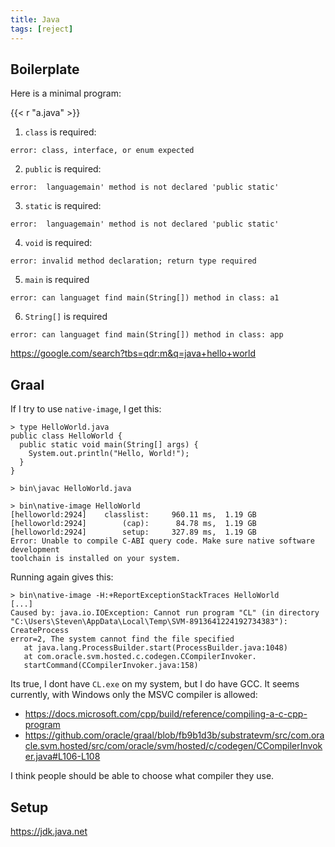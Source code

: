 ```yaml
---
title: Java
tags: [reject]
---
```


## Boilerplate

Here is a minimal program:

{{< r "a.java" >}}

1. `class` is required:

~~~
error: class, interface, or enum expected
~~~

2. `public` is required:

~~~
error:  languagemain' method is not declared 'public static'
~~~

3. `static` is required:

~~~
error:  languagemain' method is not declared 'public static'
~~~

4. `void` is required:

~~~
error: invalid method declaration; return type required
~~~

5. `main` is required

~~~
error: can languaget find main(String[]) method in class: a1
~~~

6. `String[]` is required

~~~
error: can languaget find main(String[]) method in class: app
~~~

<https://google.com/search?tbs=qdr:m&q=java+hello+world>

## Graal

If I try to use `native-image`, I get this:

~~~
> type HelloWorld.java
public class HelloWorld {
  public static void main(String[] args) {
    System.out.println("Hello, World!");
  }
}

> bin\javac HelloWorld.java

> bin\native-image HelloWorld
[helloworld:2924]    classlist:     960.11 ms,  1.19 GB
[helloworld:2924]        (cap):      84.78 ms,  1.19 GB
[helloworld:2924]        setup:     327.89 ms,  1.19 GB
Error: Unable to compile C-ABI query code. Make sure native software development
toolchain is installed on your system.
~~~

Running again gives this:

~~~
> bin\native-image -H:+ReportExceptionStackTraces HelloWorld
[...]
Caused by: java.io.IOException: Cannot run program "CL" (in directory
"C:\Users\Steven\AppData\Local\Temp\SVM-8913641224192734383"): CreateProcess
error=2, The system cannot find the file specified
   at java.lang.ProcessBuilder.start(ProcessBuilder.java:1048)
   at com.oracle.svm.hosted.c.codegen.CCompilerInvoker.
   startCommand(CCompilerInvoker.java:158)
~~~

Its true, I dont have `CL.exe` on my system, but I do have GCC. It seems
currently, with Windows only the MSVC compiler is allowed:

- <https://docs.microsoft.com/cpp/build/reference/compiling-a-c-cpp-program>
- <https://github.com/oracle/graal/blob/fb9b1d3b/substratevm/src/com.oracle.svm.hosted/src/com/oracle/svm/hosted/c/codegen/CCompilerInvoker.java#L106-L108>

I think people should be able to choose what compiler they use.

## Setup

<https://jdk.java.net>
